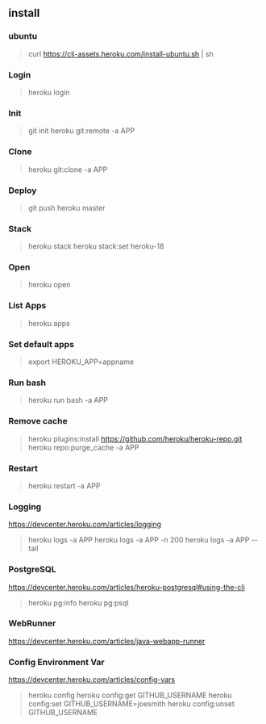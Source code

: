 ## install

### ubuntu
> curl https://cli-assets.heroku.com/install-ubuntu.sh | sh

### Login
> heroku login

### Init
> git init
> heroku git:remote -a APP

### Clone
> heroku git:clone -a APP

### Deploy
> git push heroku master

### Stack
> heroku stack
> heroku stack:set heroku-18

### Open
> heroku open

### List Apps
> heroku apps

### Set default apps
> export HEROKU_APP=appname

### Run bash
> heroku run bash -a APP

### Remove cache
> heroku plugins:install https://github.com/heroku/heroku-repo.git
> heroku repo:purge_cache -a APP

### Restart
> heroku restart -a APP

### Logging
https://devcenter.heroku.com/articles/logging

> heroku logs -a APP
> heroku logs -a APP -n 200
> heroku logs -a APP --tail

### PostgreSQL
https://devcenter.heroku.com/articles/heroku-postgresql#using-the-cli

> heroku pg:info
> heroku pg:psql

### WebRunner
https://devcenter.heroku.com/articles/java-webapp-runner

### Config Environment Var
https://devcenter.heroku.com/articles/config-vars

> heroku config
> heroku config:get GITHUB_USERNAME
> heroku config:set GITHUB_USERNAME=joesmith
> heroku config:unset GITHUB_USERNAME

